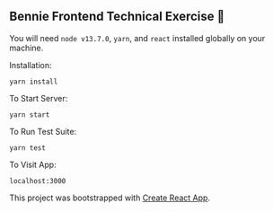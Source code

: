 ## Bennie Frontend Technical Exercise 🚀

You will need `node v13.7.0`, `yarn`, and `react` installed globally on your machine.

Installation:

`yarn install`

To Start Server:

`yarn start`

To Run Test Suite:

`yarn test`

To Visit App:

`localhost:3000`

This project was bootstrapped with [Create React App](https://github.com/facebook/create-react-app).
